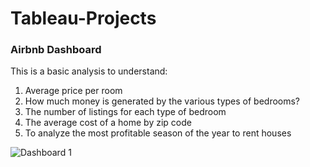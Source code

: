 # Tableau-Projects

### Airbnb Dashboard
This is a basic analysis to understand:
1. Average price per room
2. How much money is generated by the various types of bedrooms?
3. The number of listings for each type of bedroom
4. The average cost of a home by zip code
5. To analyze the most profitable season of the year to rent houses

![Dashboard 1](https://user-images.githubusercontent.com/69259777/206843131-644980f9-01ba-475a-82f7-48fde58bb484.png)
